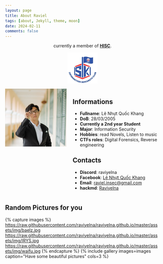 ```yaml
---
layout: page
title: About Raviel
tags: [about, Jekyll, theme, moon]
date: 2024-02-11
comments: false
---
```


<center>currently a member of <a href="https://www.facebook.com/hisc.fit.hcmute.edu.vn/"><b>HISC</b></a>.</center>
<p align="center">
  <img src="/assets/img/logo_HISC.jpg" alt="Centered HISC logo" width="100">
</p>

 <div style="display: flex; align-items: flex-start;">

  <!-- Left side image -->
  <div style="flex: 0 0 auto; padding-right: 20px;">
    <img src="/assets/img/real_pic.jpg" alt="not a deep fake one lmao" style="max-width: 200px; height: auto;">
  </div>

  <!-- Right side text -->
  <div style="flex: 1;">

  <!-- Markdown needs to be inside HTML tag with class "markdown-body" to render properly -->
  <div class="markdown-body">

  ## Informations

  - **Fullname**: Lê Nhựt Quốc Khang
  - **DoB**: 28/03/2005
  - **Currently a 2nd year Student**
  - **Major**: Information Security  
  - **Hobbies**: read Novels, Listen to music
  - **CTFs roles**: Digital Forensics, Reverse engineering

  ## Contacts

  - **Discord**: raviyelna
  - **Facebook**: [Lê Nhựt Quốc Khang](https://www.facebook.com/Kann.Raviel)
  - **Email**: raviel.insec@gmail.com
  - **hackmd**: [Raviyelna](https://hackmd.io/@Raviyelna)

  </div> <!-- End of markdown-body -->

  </div> <!-- End of right-side text div -->

</div> <!-- End of flex container div -->

## Random Pictures for you

{% capture images %}
https://raw.githubusercontent.com/raviyelna/raviyelna.github.io/master/assets/img/baelz.jpg
https://raw.githubusercontent.com/raviyelna/raviyelna.github.io/master/assets/img/IRYS.jpg
https://raw.githubusercontent.com/raviyelna/raviyelna.github.io/master/assets/img/waifu.jpg
{% endcapture %} 
{% include gallery images=images caption="Have some beautiful pictures" cols=3 %}

